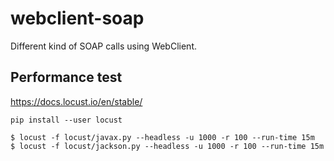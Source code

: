 # webclient-soap

Different kind of SOAP calls using WebClient.

## Performance test

https://docs.locust.io/en/stable/

    pip install --user locust

    $ locust -f locust/javax.py --headless -u 1000 -r 100 --run-time 15m
    $ locust -f locust/jackson.py --headless -u 1000 -r 100 --run-time 15m
